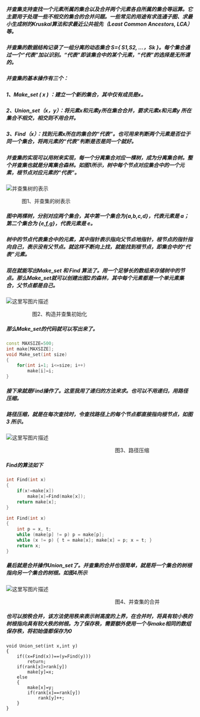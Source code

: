 ##### 并查集支持查找一个元素所属的集合以及合并两个元素各自所属的集合等运算。它主要用于处理一些不相交的集合的合并问题。一些常见的用途有求连通子图、求最小生成树的Kruskal算法和求最近公共祖先（Least Common Ancestors, LCA）等。

##### 并查集的数据结构记录了一组分离的动态集合 S={ S1,S2, …，Sk }。每个集合通过一个“代表”加以识别。“代表”即该集合中的某个元素，“代表”的选择是无所谓的。

##### 并查集的基本操作有三个：

##### 1、Make_set ( x ) ：建立一个新的集合，其中仅有成员是x。
##### 2、Union_set（x，y）：将元素x和元素y所在集合合并，要求元素x和元素y 所在集合不相交，相交则不用合并。
##### 3、Find（x）：找到元素x所在的集合的“代表”。也可用来判断两个元素是否位于同一个集合，将两元素的“代表”判断是否是同一个就好。

##### 并查集的实现可以用树来实现，每一个分离集合对应一棵树，成为**分离集合树**。整个并查集也就是**分离集合森林**。如图1所示，树中每个节点对应集合中的一个元素，根节点对应元素的“代表”。


 ![并查集树的表示](http://img.blog.csdn.net/20170717144703670?watermark/2/text/aHR0cDovL2Jsb2cuY3Nkbi5uZXQvcXFfMzc0MTIyMjk=/font/5a6L5L2T/fontsize/400/fill/I0JBQkFCMA==/dissolve/70/gravity/SouthEast)
 
 

   &emsp;&emsp;&emsp;图1、并查集的树表示

##### 图中两棵树，分别对应两个集合，其中第一个集合为{a,b,c,d}，代表元素是 a；第二个集合为 {e,f,g}，代表元素是 e。

##### 树中的节点代表集合中的元素，其中指针表示指向父节点地指针，根节点的指针指向自己，表示没有父节点。就这样不断向上找，就能找到根节点，即集合中的“代表”元素。

##### 现在就能写出Make_set 和 Find 算法了。用一个足够长的数组来存储树中的节点。那么Make_set就可以创建出图2的森林，其中每个元素都是一个单元素集合，父节点都是自己。


![这里写图片描述](http://img.blog.csdn.net/20170717150619919?watermark/2/text/aHR0cDovL2Jsb2cuY3Nkbi5uZXQvcXFfMzc0MTIyMjk=/font/5a6L5L2T/fontsize/400/fill/I0JBQkFCMA==/dissolve/70/gravity/SouthEast)


&emsp;&emsp;&emsp;&emsp;&emsp;图2、构造并查集初始化

##### 那么Make_set的代码就可以写出来了。

```cpp
const MAXSIZE=500;
int make[MAXSIZE];
void Make_set(int size)
{
    for(int i=1; i<=size; i++)
        make[i]=i;
}
```

##### 接下来就是Find操作了。这里我用了递归的方法来求。也可以不用递归，用路径压缩。
##### 路径压缩，就是在每次查找时，令查找路径上的每个节点都直接指向根节点，如图 3 所示。

![这里写图片描述](http://img.blog.csdn.net/20170717151357014?watermark/2/text/aHR0cDovL2Jsb2cuY3Nkbi5uZXQvcXFfMzc0MTIyMjk=/font/5a6L5L2T/fontsize/400/fill/I0JBQkFCMA==/dissolve/70/gravity/SouthEast)



&emsp;&emsp;&emsp;&emsp;&emsp;&emsp;&emsp;&emsp;&emsp;&emsp;&emsp;&emsp;&emsp;&emsp;&emsp;&emsp;&emsp;&emsp;&emsp;&emsp;&emsp;图3、路径压缩

##### Find的算法如下
```cpp
int Find(int x)
{
    if(x!=make[x])
        make[x]=Find(make[x]);
    return make[x];
}

int Find(int x)
{
    int p = x, t;
    while (make[p] != p) p = make[p];
    while (x != p) { t = make[x]; make[x] = p; x = t; }
    return x;
}
```

##### 最后就是合并操作Union_set了。并查集的合并也很简单，就是将一个集合的树根指向另一个集合的树根。如图4所示

![这里写图片描述](http://img.blog.csdn.net/20170717152322446?watermark/2/text/aHR0cDovL2Jsb2cuY3Nkbi5uZXQvcXFfMzc0MTIyMjk=/font/5a6L5L2T/fontsize/400/fill/I0JBQkFCMA==/dissolve/70/gravity/SouthEast) 

&emsp;&emsp;&emsp;&emsp;&emsp;&emsp;&emsp;&emsp;&emsp;&emsp;&emsp;&emsp;&emsp;&emsp;&emsp;&emsp;&emsp;&emsp;&emsp;&emsp;&emsp;图4、并查集的合并

##### 也可以按秩合并，该方法使用秩来表示树高度的上界，在合并时，将具有较小秩的树根指向具有较大秩的树根。为了保存秩，需要额外使用一个与make相同的数组保存秩，将初始值都保存为0

```
void Union_set(int x,int y)
{
    if((x=Find(x))==(y=Find(y)))
        return;
    if(rank[x]>rank[y])
        make[y]=x;
    else
    {
        make[x]=y;
        if(rank[x]==rank[y])
            rank[y]++;
    }
}
```
